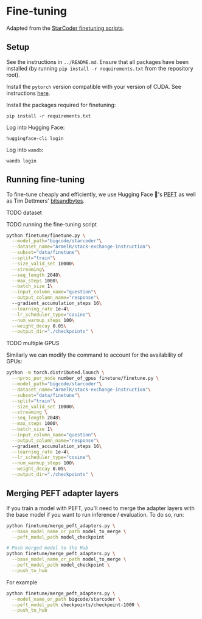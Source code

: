 # Fine-tuning

Adapted from the [StarCoder finetuning
scripts](https://github.com/bigcode-project/starcoder/tree/main/finetune).

## Setup

See the instructions in `../README.md`. Ensure that all packages have been
installed (by running `pip install -r requirements.txt` from the repository
root).

Install the `pytorch` version compatible with your version of CUDA. See
instructions [here](https://pytorch.org/get-started/locally/).

Install the packages required for finetuning:

    pip install -r requirements.txt

Log into Hugging Face:

    huggingface-cli login

Log into `wandb`:

    wandb login

## Running fine-tuning

To fine-tune cheaply and efficiently, we use Hugging Face 🤗's
[PEFT](https://github.com/huggingface/peft) as well as Tim Dettmers'
[bitsandbytes](https://github.com/TimDettmers/bitsandbytes).

TODO dataset

TODO running the fine-tuning script

```bash
python finetune/finetune.py \
  --model_path="bigcode/starcoder"\
  --dataset_name="ArmelR/stack-exchange-instruction"\
  --subset="data/finetune"\
  --split="train"\
  --size_valid_set 10000\
  --streaming\
  --seq_length 2048\
  --max_steps 1000\
  --batch_size 1\
  --input_column_name="question"\
  --output_column_name="response"\ 
  --gradient_accumulation_steps 16\
  --learning_rate 1e-4\
  --lr_scheduler_type="cosine"\
  --num_warmup_steps 100\
  --weight_decay 0.05\
  --output_dir="./checkpoints" \
```

TODO multiple GPUS

Similarly we can modify the command to account for the availability of GPUs:

```bash
python -m torch.distributed.launch \
  --nproc_per_node number_of_gpus finetune/finetune.py \
  --model_path="bigcode/starcoder"\
  --dataset_name="ArmelR/stack-exchange-instruction"\
  --subset="data/finetune"\
  --split="train"\
  --size_valid_set 10000\
  --streaming \
  --seq_length 2048\
  --max_steps 1000\
  --batch_size 1\
  --input_column_name="question"\
  --output_column_name="response"\ 
  --gradient_accumulation_steps 16\
  --learning_rate 1e-4\
  --lr_scheduler_type="cosine"\
  --num_warmup_steps 100\
  --weight_decay 0.05\
  --output_dir="./checkpoints" \
```

## Merging PEFT adapter layers

If you train a model with PEFT, you'll need to merge the adapter layers with
the base model if you want to run inference / evaluation. To do so, run:

```bash
python finetune/merge_peft_adapters.py \
  --base_model_name_or_path model_to_merge \
  --peft_model_path model_checkpoint

# Push merged model to the Hub
python finetune/merge_peft_adapters.py \
  --base_model_name_or_path model_to_merge \
  --peft_model_path model_checkpoint \
  --push_to_hub
```
For example

```bash
python finetune/merge_peft_adapters.py \
  --model_name_or_path bigcode/starcoder \
  --peft_model_path checkpoints/checkpoint-1000 \
  --push_to_hub
```
